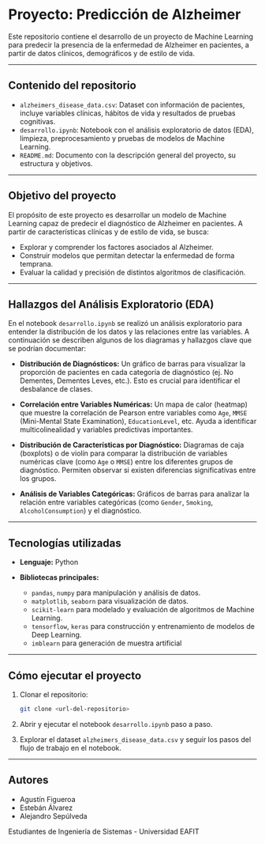 # Proyecto: Predicción de Alzheimer

Este repositorio contiene el desarrollo de un proyecto de Machine Learning para predecir la presencia de la enfermedad de Alzheimer en pacientes, a partir de datos clínicos, demográficos y de estilo de vida.

---

## Contenido del repositorio

* `alzheimers_disease_data.csv`: Dataset con información de pacientes, incluye variables clínicas, hábitos de vida y resultados de pruebas cognitivas.
* `desarrollo.ipynb`: Notebook con el análisis exploratorio de datos (EDA), limpieza, preprocesamiento y pruebas  de modelos de Machine Learning.
* `README.md`: Documento con la descripción general del proyecto, su estructura y objetivos.

---

## Objetivo del proyecto

El propósito de este proyecto es desarrollar un modelo de Machine Learning capaz de predecir el diagnóstico de Alzheimer en pacientes. A partir de características clínicas y de estilo de vida, se busca:

* Explorar y comprender los factores asociados al Alzheimer.
* Construir modelos que permitan detectar la enfermedad de forma temprana.
* Evaluar la calidad y precisión de distintos algoritmos de clasificación.

---

## Hallazgos del Análisis Exploratorio (EDA)

En el notebook `desarrollo.ipynb` se realizó un análisis exploratorio para entender la distribución de los datos y las relaciones entre las variables. A continuación se describen algunos de los diagramas y hallazgos clave que se podrían documentar:

*   **Distribución de Diagnósticos:** Un gráfico de barras para visualizar la proporción de pacientes en cada categoría de diagnóstico (ej. No Dementes, Dementes Leves, etc.). Esto es crucial para identificar el desbalance de clases.

*   **Correlación entre Variables Numéricas:** Un mapa de calor (heatmap) que muestre la correlación de Pearson entre variables como `Age`, `MMSE` (Mini-Mental State Examination), `EducationLevel`, etc. Ayuda a identificar multicolinealidad y variables predictivas importantes.

*   **Distribución de Características por Diagnóstico:** Diagramas de caja (boxplots) o de violín para comparar la distribución de variables numéricas clave (como `Age` o `MMSE`) entre los diferentes grupos de diagnóstico. Permiten observar si existen diferencias significativas entre los grupos.

*   **Análisis de Variables Categóricas:** Gráficos de barras para analizar la relación entre variables categóricas (como `Gender`, `Smoking`, `AlcoholConsumption`) y el diagnóstico.

---

## Tecnologías utilizadas

* **Lenguaje:** Python
* **Bibliotecas principales:**

  * `pandas`, `numpy` para manipulación y análisis de datos.
  * `matplotlib`, `seaborn` para visualización de datos.
  * `scikit-learn` para modelado y evaluación de algoritmos de Machine Learning.
  * `tensorflow`, `keras` para construcción y entrenamiento de modelos de Deep Learning.
  * `imblearn` para generación de muestra artificial

---

## Cómo ejecutar el proyecto

1. Clonar el repositorio:

   ```bash
   git clone <url-del-repositorio>
   ```
2. Abrir y ejecutar el notebook `desarrollo.ipynb` paso a paso.
3. Explorar el dataset `alzheimers_disease_data.csv` y seguir los pasos del flujo de trabajo en el notebook.

---

## Autores

 * Agustín Figueroa
 * Estebán Álvarez
 * Alejandro Sepúlveda

Estudiantes de Ingeniería de Sistemas - Universidad EAFIT
